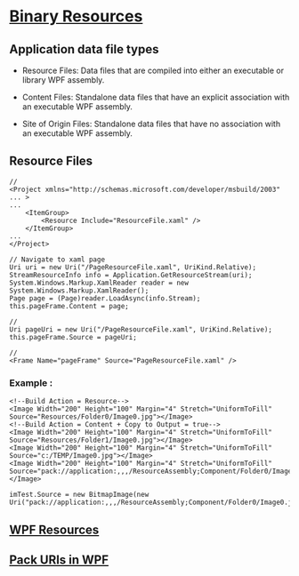
# [Binary Resources](https://docs.microsoft.com/en-us/dotnet/desktop/wpf/app-development/wpf-application-resource-content-and-data-files?view=netframeworkdesktop-4.8)

## Application data file types

- Resource Files: Data files that are compiled into either an executable or library WPF assembly.

- Content Files: Standalone data files that have an explicit association with an executable WPF assembly.

- Site of Origin Files: Standalone data files that have no association with an executable WPF assembly.

## Resource Files

    //
    <Project xmlns="http://schemas.microsoft.com/developer/msbuild/2003" ... >  
    ...  
        <ItemGroup>  
            <Resource Include="ResourceFile.xaml" />  
        </ItemGroup>  
    ...  
    </Project>  

    // Navigate to xaml page
    Uri uri = new Uri("/PageResourceFile.xaml", UriKind.Relative);
    StreamResourceInfo info = Application.GetResourceStream(uri);
    System.Windows.Markup.XamlReader reader = new System.Windows.Markup.XamlReader();
    Page page = (Page)reader.LoadAsync(info.Stream);
    this.pageFrame.Content = page;

    //
    Uri pageUri = new Uri("/PageResourceFile.xaml", UriKind.Relative);
    this.pageFrame.Source = pageUri;

    //
    <Frame Name="pageFrame" Source="PageResourceFile.xaml" />

### Example :

    <!--Build Action = Resource-->
    <Image Width="200" Height="100" Margin="4" Stretch="UniformToFill" Source="Resources/Folder0/Image0.jpg"></Image>
    <!--Build Action = Content + Copy to Output = true-->
    <Image Width="200" Height="100" Margin="4" Stretch="UniformToFill" Source="Resources/Folder1/Image0.jpg"></Image>
    <Image Width="200" Height="100" Margin="4" Stretch="UniformToFill" Source="c:/TEMP/Image0.jpg"></Image>
    <Image Width="200" Height="100" Margin="4" Stretch="UniformToFill" Source="pack://application:,,,/ResourceAssembly;Component/Folder0/Image0.jpg"></Image>

    imTest.Source = new BitmapImage(new Uri("pack://application:,,,/ResourceAssembly;Component/Folder0/Image0.jpg"));

## [WPF Resources](https://docs.microsoft.com/en-us/dotnet/desktop/wpf/app-development/wpf-application-resource-content-and-data-files?view=netframeworkdesktop-4.8)

## [Pack URIs in WPF](https://docs.microsoft.com/en-us/dotnet/desktop/wpf/app-development/pack-uris-in-wpf?view=netframeworkdesktop-4.8)

